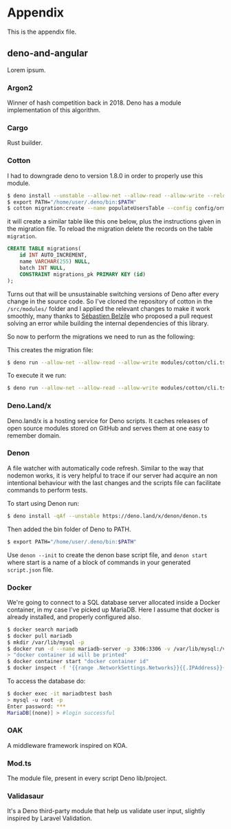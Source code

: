 # Appendix

This is the appendix file.

## deno-and-angular

Lorem ipsum.

### Argon2

Winner of hash competition back in 2018. Deno has a module implementation of this algorithm.

### Cargo

Rust builder.

### Cotton

I had to downgrade deno to version 1.8.0 in order to properly use this module.

```bash
$ deno install --unstable --allow-net --allow-read --allow-write --reload -n cotton https://deno.land/x/cotton@v0.7.5/cli.ts
$ export PATH="/home/user/.deno/bin:$PATH"
$ cotton migration:create --name populateUsersTable --config config/ormconfig.json
```

it will create a similar table like this one below, plus the instructions given in the migration file. To reload the migration delete the records on the table `migration`.

```sql
CREATE TABLE migrations(
    id INT AUTO_INCREMENT,
    name VARCHAR(255) NULL,
    batch INT NULL,
    CONSTRAINT migrations_pk PRIMARY KEY (id)
);
```

Turns out that will be unsustainable switching versions of Deno after every change in the source code. So I've cloned the repository of cotton in the `/src/modules/` folder and I applied the relevant changes to make it work smoothly, many thanks to [Sébastien Belzile](https://github.com/sbelzile-nexapp) who proposed a pull request solving an error while building the internal dependencies of this library.

So now to perform the migrations we need to run as the following:

This creates the migration file:

```bash
$ deno run --allow-net --allow-read --allow-write modules/cotton/cli.ts migration:create --name populateUsersTable --config config/ormconfig.json
```

To execute it we run:

```bash
$ deno run --allow-net --allow-read --allow-write modules/cotton/cli.ts migration:up --config config/ormconfig.json
```

### Deno.Land/x

Deno.land/x is a hosting service for Deno scripts. It caches releases of open source modules stored on GitHub and serves them at one easy to remember domain.

### Denon

A file watcher with automatically code refresh. Similar to the way that nodemon works, it is very helpful to trace if our server had acquire an non intentional behaviour with the last changes and the scripts file can facilitate commands to perform tests.

To start using Denon run:

```bash
$ deno install -qAf --unstable https://deno.land/x/denon/denon.ts
```

Then added the bin folder of Deno to PATH.

```bash
$ export PATH="/home/user/.deno/bin:$PATH"
```

Use `denon --init` to create the denon base script file, and `denon start` where start is a name of a block of commands in your generated `script.json` file.

### Docker

We're going to connect to a SQL database server allocated inside a Docker container, in my case I've picked up MariaDB. Here I assume that docker is already installed, and properly configured also.

```bash
$ docker search mariadb
$ docker pull mariadb
$ mkdir /var/lib/mysql -p
$ docker run -d --name mariadb-server -p 3306:3306 -v /var/lib/mysql:/var/lib/mysql -e "MYSQL_ROOT_PASSWORD=kamisama123" mariadb
> "docker container id will be printed"
$ docker container start "docker container id"
$ docker inspect -f '{{range .NetworkSettings.Networks}}{{.IPAddress}}{{end}}' mariadb-server #IP Addres Docker MariaDB
```

To access the database do:

```bash
$ docker exec -it mariadbtest bash
> mysql -u root -p
Enter password: ***
MariaDB[(none)] > #login successful
```

### OAK

A middleware framework inspired on KOA.

### Mod.ts

The module file, present in every script Deno lib/project.

### Validasaur

It's a Deno third-party module that help us validate user input, slightly inspired by Laravel Validation.
